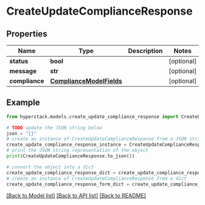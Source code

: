 # CreateUpdateComplianceResponse


## Properties

Name | Type | Description | Notes
------------ | ------------- | ------------- | -------------
**status** | **bool** |  | [optional] 
**message** | **str** |  | [optional] 
**compliance** | [**ComplianceModelFields**](ComplianceModelFields.md) |  | [optional] 

## Example

```python
from hyperstack.models.create_update_compliance_response import CreateUpdateComplianceResponse

# TODO update the JSON string below
json = "{}"
# create an instance of CreateUpdateComplianceResponse from a JSON string
create_update_compliance_response_instance = CreateUpdateComplianceResponse.from_json(json)
# print the JSON string representation of the object
print(CreateUpdateComplianceResponse.to_json())

# convert the object into a dict
create_update_compliance_response_dict = create_update_compliance_response_instance.to_dict()
# create an instance of CreateUpdateComplianceResponse from a dict
create_update_compliance_response_form_dict = create_update_compliance_response.from_dict(create_update_compliance_response_dict)
```
[[Back to Model list]](../README.md#documentation-for-models) [[Back to API list]](../README.md#documentation-for-api-endpoints) [[Back to README]](../README.md)


